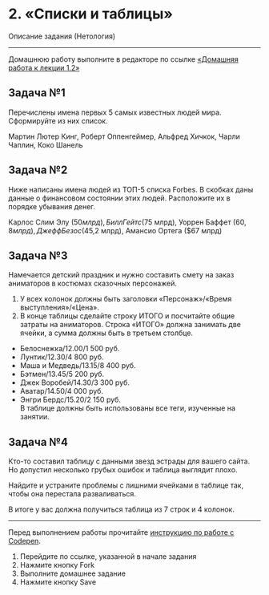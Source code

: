 # 2. «Списки и таблицы»
Описание задания (Нетология)

---
Домашнюю работу выполните в редакторе по ссылке [«Домашняя работа к лекции 1.2»](https://codepen.io/Netology/pen/LzowBy?editors=1000)

## Задача №1
Перечислены имена первых 5 самых известных людей мира. Сформируйте из них список.

Мартин Лютер Кинг, Роберт Оппенгеймер, Альфред Хичкок, Чарли Чаплин, Коко Шанель

## Задача №2
Ниже написаны  имена  людей из ТОП-5 списка Forbes. В скобках даны данные о финансовом состоянии этих людей. Расположите их в порядке убывания денег.

Карлос Слим Элу ($50 млрд), Билл Гейтс ($75 млрд), Уоррен Баффет ($60,8 млрд), Джефф Безос ($45,2 млрд), Амансио Ортега ($67 млрд)

## Задача №3
Намечается детский праздник и нужно составить смету на заказ аниматоров в костюмах сказочных персонажей.
1. У всех колонок должны быть заголовки «Персонаж»/«Время выступления»/«Цена».
2. В конце таблицы сделайте строку ИТОГО и посчитайте общие затраты на аниматоров. Строка «ИТОГО» должна занимать две ячейки, а сумма должны быть в третьем столбце.
  * Белоснежка/12.00/1 500 руб.
  * Лунтик/12.30/4 800 руб.
  * Маша и Медведь/13.15/8 400 руб.
  * Бэтмен/13.45/5 200 руб.
  * Джек Воробей/14.30/3 300 руб.
  * Аватар/14.50/4 000 руб.
  * Энгри Бердс/15.20/2 150 руб.   
В таблице должны быть использованы все теги, изученные на занятии.

## Задача №4
Кто-то составил таблицу с данными звезд эстрады для вашего сайта. Но допустил несколько грубых ошибок и таблица выглядит плохо.

Найдите и устраните проблемы с лишними ячейками в таблице так, чтобы она перестала разваливаться.

В итоге у вас должна получиться таблица из 7 строк и 4 колонок.

---
Перед выполнением работы прочитайте [инструкцию по работе с Codepen](https://github.com/netology-code/guides/blob/master/codepen/).
1. Перейдите по ссылке, указанной в начале задания
2. Нажмите кнопку Fork
3. Выполните домашнее задание
4. Нажмите кнопку Save
